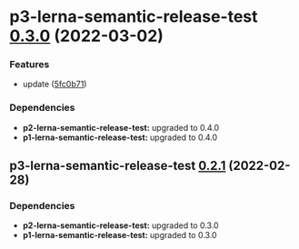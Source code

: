 # p3-lerna-semantic-release-test [0.3.0](https://github.com/QuinnLee/lerna/compare/p3-lerna-semantic-release-test@0.2.1...p3-lerna-semantic-release-test@0.3.0) (2022-03-02)


### Features

* update ([5fc0b71](https://github.com/QuinnLee/lerna/commit/5fc0b7189f12c083766e5a595eeca10a1ac44316))





### Dependencies

* **p2-lerna-semantic-release-test:** upgraded to 0.4.0
* **p1-lerna-semantic-release-test:** upgraded to 0.4.0

## p3-lerna-semantic-release-test [0.2.1](https://github.com/QuinnLee/lerna/compare/p3-lerna-semantic-release-test@0.2.0...p3-lerna-semantic-release-test@0.2.1) (2022-02-28)





### Dependencies

* **p2-lerna-semantic-release-test:** upgraded to 0.3.0
* **p1-lerna-semantic-release-test:** upgraded to 0.3.0
